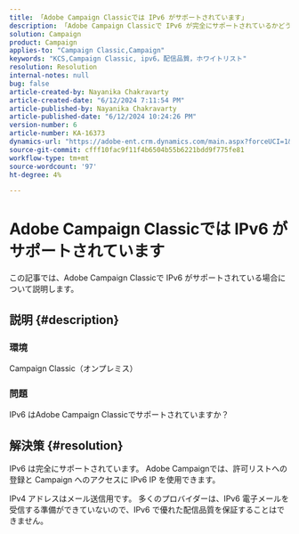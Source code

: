 ```yaml
---
title: 「Adobe Campaign Classicでは IPv6 がサポートされています」
description: 「Adobe Campaign Classicで IPv6 が完全にサポートされているかどうかを確認します。」
solution: Campaign
product: Campaign
applies-to: "Campaign Classic,Campaign"
keywords: "KCS,Campaign Classic, ipv6，配信品質，ホワイトリスト"
resolution: Resolution
internal-notes: null
bug: false
article-created-by: Nayanika Chakravarty
article-created-date: "6/12/2024 7:11:54 PM"
article-published-by: Nayanika Chakravarty
article-published-date: "6/12/2024 10:24:26 PM"
version-number: 6
article-number: KA-16373
dynamics-url: "https://adobe-ent.crm.dynamics.com/main.aspx?forceUCI=1&pagetype=entityrecord&etn=knowledgearticle&id=9c419b9e-ef28-ef11-840a-000d3a3764e0"
source-git-commit: cfff10fac9f11f4b6504b55b6221bdd9f775fe81
workflow-type: tm+mt
source-wordcount: '97'
ht-degree: 4%

---
```


# Adobe Campaign Classicでは IPv6 がサポートされています


この記事では、Adobe Campaign Classicで IPv6 がサポートされている場合について説明します。

## 説明 {#description}


### 環境

Campaign Classic（オンプレミス）

### 問題

IPv6 はAdobe Campaign Classicでサポートされていますか？


## 解決策 {#resolution}


IPv6 は完全にサポートされています。 Adobe Campaignでは、許可リストへの登録と Campaign へのアクセスに IPv6 IP を使用できます。

IPv4 アドレスはメール送信用です。 多くのプロバイダーは、IPv6 電子メールを受信する準備ができていないので、IPv6 で優れた配信品質を保証することはできません。
